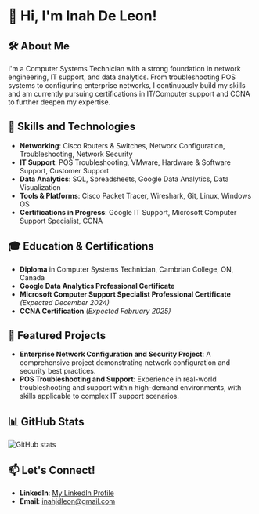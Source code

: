 # 👋 Hi, I'm Inah De Leon!

## 🛠️ About Me

I'm a Computer Systems Technician with a strong foundation in network engineering, IT support, and data analytics. From troubleshooting POS systems to configuring enterprise networks, I continuously build my skills and am currently pursuing certifications in IT/Computer support and CCNA to further deepen my expertise.

## 🔧 Skills and Technologies

- **Networking**: Cisco Routers & Switches, Network Configuration, Troubleshooting, Network Security
- **IT Support**: POS Troubleshooting, VMware, Hardware & Software Support, Customer Support
- **Data Analytics**: SQL, Spreadsheets, Google Data Analytics, Data Visualization
- **Tools & Platforms**: Cisco Packet Tracer, Wireshark, Git, Linux, Windows OS
- **Certifications in Progress**: Google IT Support, Microsoft Computer Support Specialist, CCNA

## 🎓 Education & Certifications

- **Diploma** in Computer Systems Technician, Cambrian College, ON, Canada
- **Google Data Analytics Professional Certificate**
- **Microsoft Computer Support Specialist Professional Certificate** _(Expected December 2024)_
- **CCNA Certification** _(Expected February 2025)_

## 🚀 Featured Projects

- **Enterprise Network Configuration and Security Project**: A comprehensive project demonstrating network configuration and security best practices.
- **POS Troubleshooting and Support**: Experience in real-world troubleshooting and support within high-demand environments, with skills applicable to complex IT support scenarios.

## 📊 GitHub Stats

![GitHub stats](https://github-readme-stats.vercel.app/api?username=ijmld&show_icons=true&theme=radical)

## 📫 Let's Connect!

- **LinkedIn**: [My LinkedIn Profile](https://linkedin.com/in/ijdeleon)
- **Email**: [inahjdleon@gmail.com](mailto:inahjdleon@gmail.com)